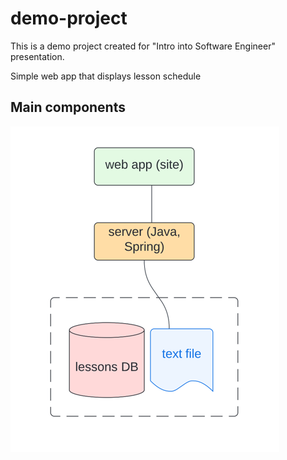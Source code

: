 # demo-project
This is a demo project created for "Intro into Software Engineer" presentation.

Simple web app that displays lesson schedule

## Main components

<img src="architecture.png">